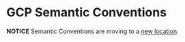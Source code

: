 # GCP Semantic Conventions

**NOTICE** Semantic Conventions are moving to a
[new location](http://github.com/open-telemetry/semantic-conventions).
